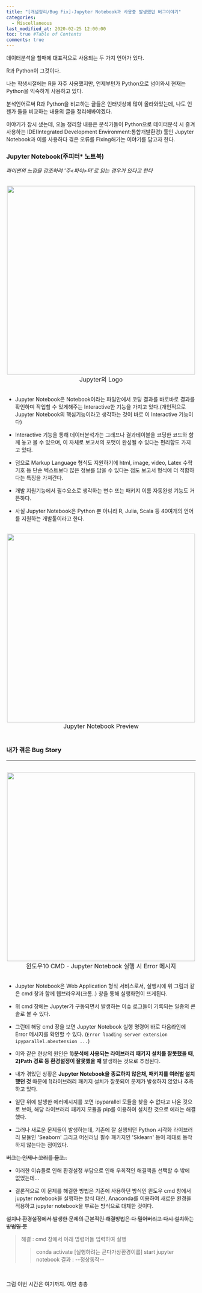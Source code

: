 ```yaml
---
title: "[개념정리/Bug Fix]-Jupyter Notebook과 사용중 발생했던 버그이야기"
categories: 
  - Miscellaneous
last_modified_at: 2020-02-25 12:00:00
toc: true #Table of Contents
comments: true
---
```


데이터분석을 할때에 대표적으로 사용되는 두 가지 언어가 있다.

R과 Python이 그것이다.

나는 학생시절에는 R을 자주 사용했지만, 언제부턴가 Python으로 넘어와서 현재는 Python을 익숙하게 사용하고 있다.

분석언어로써 R과 Python을 비교하는 글들은 인터넷상에 많이 올라와있는데, 나도 언젠가 둘을 비교하는 내용의 글을 정리해봐야겠다.

이야기가 잠시 샜는데, 오늘 정리할 내용은 분석가들이 Python으로 데이터분석 시 즐겨 사용하는 IDE(Integrated Development Environment:통합개발환경) 툴인 Jupyter Notebook과 이를 사용하다 겪은 오류를 Fixing해가는 이야기를 담고자 한다.
 


### Jupyter Notebook(주피터* 노트북)
*파이썬의 느낌을 강조하려 '주<파이>터'로 읽는 경우가 있다고 한다*

<br>
<center><img src="/assets/images/200225/000.png" width="500" ></center>
<center><font size="3em">Jupyter의 Logo</font></center>
<br>

- Jupyter Notebook은 Notebook이라는 파일안에서 코딩 결과를 바로바로 결과를 확인하며 작업할 수 있게해주는 Interactive한 기능을 가지고 있다.(개인적으로 Jupyter Notebook의 핵심기능이라고 생각하는 것이 바로 이 Interactive 기능이다)

- Interactive 기능을 통해 데이터분석가는 그래프나 결과테이블을 코딩한 코드와 함께 놓고 볼 수 있으며, 이 자체로 보고서의 포맷이 완성될 수 있다는 편리함도 가지고 있다. 

- 덤으로 Markup Language 형식도 지원하기에 html, image, video, Latex 수학기호 등 단순 텍스트보다 많은 정보를 담을 수 있다는 점도 보고서 형식에 더 적합하다는 특징을 가져간다.

- 개발 지원기능에서 필수요소로 생각하는 변수 또는 패키지 이름 자동완성 기능도 거뜬하다.

- 사실 Jupyter Notebook은 Python 뿐 아니라 R, Julia, Scala 등 40여개의 언어를 지원하는 개발툴이라고 한다.


<br>
<center><img src="/assets/images/200225/001.png" width="500" ></center>
<center><font size="3em">Jupyter Notebook Preview</font></center>
<br>


### 내가 겪은 Bug Story
------

<br>
<center><img src="/assets/images/200225/002.png" width="500" ></center>
<center><font size="3em">윈도우10 CMD - Jupyter Notebook 실행 시 Error 메시지</font></center>
<br>

- Jupyter Notebook은 Web Application 형식 서비스로서, 실행시에 위 그림과 같은 cmd 창과 함께 웹브라우저(크롬..) 창을 통해 실행화면이 뜨게된다.

- 위 cmd 창에는 Jupyter가 구동되면서 발생하는 이슈 로그들이 기록되는 일종의 콘솔로 볼 수 있다.

- 그런데 해당 cmd 장을 보면 Jupyter Notebook 실행 명령어 바로 다음라인에 Error 메시지를 확인할 수 있다. (`Error loading server extension ipyparallel.nbextension ...`)

- 이와 같은 현상의 원인은 __1)분석에 사용되는 라이브러리 패키지 설치를 잘못했을 때__, __2)Path 경로 등 환경설정이 잘못했을 때__ 발생하는 것으로 추정된다.

- 내가 겪었던 상황은 __Jupyter Notebook을 종료하지 않은채, 패키지를 여러벌 설치했던 것__ 때문에 1)라이브러리 패키지 설치가 잘못되어 문제가 발생하지 않았나 추측하고 있다.

- 일단 위에 발생한 에러메시지를 보면 ipyparallel 모듈을 찾을 수 없다고 나온 것으로 보아, 해당 라이브러리 패키지 모듈을 pip를 이용하여 설치한 것으로 에러는 해결했다.

- 그러나 새로운 문제들이 발생하는데, 기존에 잘 실행되던 Python 시각화 라이브러리 모듈인 'Seaborn' 그리고 머신러닝 필수 패키지인 'Sklearn' 등이 제대로 동작하지 않는다는 점이었다.

~~버그는 언제나 꼬리를 물고..~~

- 이러한 이슈들로 인해 환경설정 부담으로 인해 우회적인 해결책을 선택할 수 밖에 없었는데...

- 결론적으로 이 문제를 해결한 방법은 기존에 사용하던 방식인 윈도우 cmd 창에서 jupyter notebook을 실행하는 방식 대신, Anaconda를 이용하여 새로운 환경을 적용하고 jupyter notebook을 부르는 방식으로 대체한 것이다.

~~설치나 환경설정에서 발생한 문제의 근본적인 해결방법은 다 밀어버리고 다시 설치하는 방법일 뿐~~

>
> 해결 : cmd 창에서 아래 명령어들 입력하여 실행
> > conda activate [실행하려는 콘다가상환경이름]
> > start jupyter notebook
> 결과 : --정상동작--
>

<br>

그럼 이번 시간은 여기까지. 이만 총총
